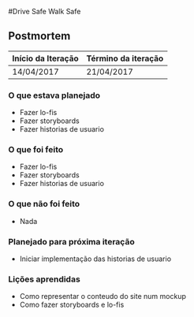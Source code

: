 #Drive Safe Walk Safe
## Postmortem

Início da Iteração | Término da iteração
------------ | -------------
14/04/2017 | 21/04/2017


### O que estava planejado
* Fazer lo-fis
* Fazer storyboards
* Fazer historias de usuario

### O que foi feito
* Fazer lo-fis
* Fazer storyboards
* Fazer historias de usuario

### O que não foi feito
* Nada

### Planejado para próxima iteração
* Iniciar implementação das historias de usuario

### Lições aprendidas
* Como representar o conteudo do site num mockup
* Como fazer storyboards e lo-fis
